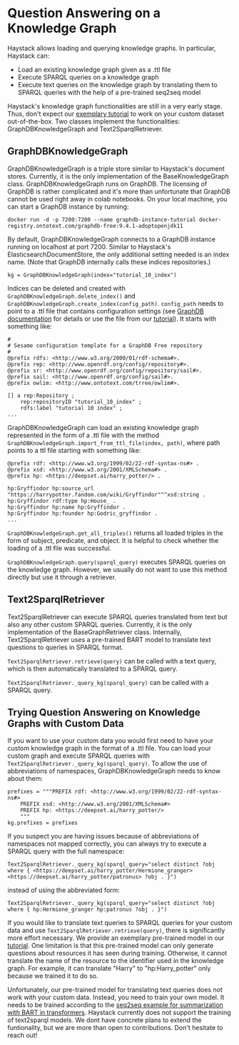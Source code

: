 # Question Answering on a Knowledge Graph

Haystack allows loading and querying knowledge graphs. In particular, Haystack can:

- Load an existing knowledge graph given as a .ttl file
- Execute SPARQL queries on a knowledge graph
- Execute text queries on the knowledge graph by translating them to SPARQL queries with the help of a pre-trained seq2seq model

Haystack's knowledge graph functionalities are still in a very early stage. Thus, don't expect our [exemplary tutorial](/tutorials/v1.1.0/knowledge-graph) to work on your custom dataset out-of-the-box.
Two classes implement the functionalities: GraphDBKnowledgeGraph and Text2SparqlRetriever.

<div style={{ marginBottom: "3rem" }} />

## GraphDBKnowledgeGraph

GraphDBKnowledgeGraph is a triple store similar to Haystack's document stores. Currently, it is the only implementation of the BaseKnowledgeGraph class.
GraphDBKnowledgeGraph runs on GraphDB. The licensing of GraphDB is rather complicated and it's more than unfortunate that GraphDB cannot be used right away in colab notebooks.
On your local machine, you can start a GraphDB instance by running:

`docker run -d -p 7200:7200 --name graphdb-instance-tutorial docker-registry.ontotext.com/graphdb-free:9.4.1-adoptopenjdk11`

By default, GraphDBKnowledgeGraph connects to a GraphDB instance running on localhost at port 7200.
Similar to Haystack's ElasticsearchDocumentStore, the only additional setting needed is an index name.
(Note that GraphDB internally calls these indices repositories.)

`kg = GraphDBKnowledgeGraph(index="tutorial_10_index")`

Indices can be deleted and created with `GraphDBKnowledgeGraph.delete_index()` and `GraphDBKnowledgeGraph.create_index(config_path)`.
`config_path` needs to point to a .ttl file that contains configuration settings (see [GraphDB documentation](https://graphdb.ontotext.com/documentation/free/configuring-a-repository.html#configure-a-repository-programmatically) for details or use the file from our [tutorial](/tutorials/v1.1.0/knowledge-graph)). It starts with something like:

```
#
# Sesame configuration template for a GraphDB Free repository
#
@prefix rdfs: <http://www.w3.org/2000/01/rdf-schema#>.
@prefix rep: <http://www.openrdf.org/config/repository#>.
@prefix sr: <http://www.openrdf.org/config/repository/sail#>.
@prefix sail: <http://www.openrdf.org/config/sail#>.
@prefix owlim: <http://www.ontotext.com/trree/owlim#>.

[] a rep:Repository ;
    rep:repositoryID "tutorial_10_index" ;
    rdfs:label "tutorial 10 index" ;
...
```

GraphDBKnowledgeGraph can load an existing knowledge graph represented in the form of a .ttl file with the method `GraphDBKnowledgeGraph.import_from_ttl_file(index, path)`, where path points to a ttl file starting with something like:

```
@prefix rdf: <http://www.w3.org/1999/02/22-rdf-syntax-ns#> .
@prefix xsd: <http://www.w3.org/2001/XMLSchema#> .
@prefix hp: <https://deepset.ai/harry_potter/> .

hp:Gryffindor hp:source_url "https://harrypotter.fandom.com/wiki/Gryffindor"^^xsd:string .
hp:Gryffindor rdf:type hp:House_ .
hp:Gryffindor hp:name hp:Gryffindor .
hp:Gryffindor hp:founder hp:Godric_gryffindor .
...
```

`GraphDBKnowledgeGraph.get_all_triples()` returns all loaded triples in the form of subject, predicate, and object. It is helpful to check whether the loading of a .ttl file was successful.

`GraphDBKnowledgeGraph.query(sparql_query)` executes SPARQL queries on the knowledge graph. However, we usually do not want to use this method directly but use it through a retriever.

<div style={{ marginBottom: "3rem" }} />

## Text2SparqlRetriever

Text2SparqlRetriever can execute SPARQL queries translated from text but also any other custom SPARQL queries. Currently, it is the only implementation of the BaseGraphRetriever class.
Internally, Text2SparqlRetriever uses a pre-trained BART model to translate text questions to queries in SPARQL format.

`Text2SparqlRetriever.retrieve(query)` can be called with a text query, which is then automatically translated to a SPARQL query.

`Text2SparqlRetriever._query_kg(sparql_query)` can be called with a SPARQL query.

<div style={{ marginBottom: "3rem" }} />

## Trying Question Answering on Knowledge Graphs with Custom Data

If you want to use your custom data you would first need to have your custom knowledge graph in the format of a .ttl file.
You can load your custom graph and execute SPARQL queries with `Text2SparqlRetriever._query_kg(sparql_query)`. To allow the use of abbreviations of namespaces, GraphDBKnowledgeGraph needs to know about them:

```
prefixes = """PREFIX rdf: <http://www.w3.org/1999/02/22-rdf-syntax-ns#>
    PREFIX xsd: <http://www.w3.org/2001/XMLSchema#>
    PREFIX hp: <https://deepset.ai/harry_potter/>
    """
kg.prefixes = prefixes
```

If you suspect you are having issues because of abbreviations of namespaces not mapped correctly, you can always try to execute a SPARQL query with the full namespace:

`Text2SparqlRetriever._query_kg(sparql_query="select distinct ?obj where { <https://deepset.ai/harry_potter/Hermione_granger> <https://deepset.ai/harry_potter/patronus> ?obj . }")`

instead of using the abbreviated form:

`Text2SparqlRetriever._query_kg(sparql_query="select distinct ?obj where { hp:Hermione_granger hp:patronus ?obj . }")`

If you would like to translate text queries to SPARQL queries for your custom data and use `Text2SparqlRetriever.retrieve(query)`, there is significantly more effort necessary.
We provide an exemplary pre-trained model in our [tutorial](/tutorials/v1.1.0/knowledge-graph).
One limitation is that this pre-trained model can only generate questions about resources it has seen during training.
Otherwise, it cannot translate the name of the resource to the identifier used in the knowledge graph.
For example, it can translate "Harry" to "hp:Harry_potter" only because we trained it to do so.

Unfortunately, our pre-trained model for translating text queries does not work with your custom data.
Instead, you need to train your own model. It needs to be trained according to the [seq2seq example for summarization with BART in transformers](https://github.com/huggingface/transformers/tree/master/examples/legacy/seq2seq).
Haystack currently does not support the training of text2sparql models. We dont have concrete plans to extend the funtionality, but we are more than open to contributions. Don't hesitate to reach out!
